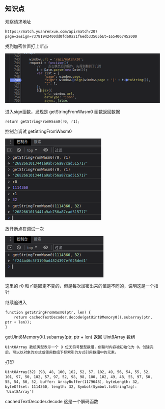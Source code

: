 ## 知识点

观察请求地址

    https://match.yuanrenxue.com/api/match/20?page=2&sign=73781942400dd0fd60a21f6edb33505b&t=1654067452000

找到加密位置打上断点

![debugger](../img/82.png)

进入sign函数，发现是 getStringFromWasm0 函数返回数据

    return getStringFromWasm0(r0, r1);

控制台调试 getStringFromWasm0

![debugger](../img/83.png)

放开断点在调试一次

![debugger](../img/84.png)

这里的 r0 和 r1是固定不变的，但是每次加密出来的值是不同的，说明这是一个指针

继续追进入

    function getStringFromWasm0(ptr, len) {
        return cachedTextDecoder.decode(getUint8Memory0().subarray(ptr, ptr + len));
    }

getUint8Memory0().subarray(ptr, ptr + len) 返回 Uint8Array 数组

    Uint8Array 数组类型表示一个 8 位无符号整型数组，创建时内容被初始化为 0。创建完后，可以以对象的方式或使用数组下标索引的方式引用数组中的元素。

打印
    
    Uint8Array(32) [98, 48, 100, 102, 52, 57, 102, 49, 56, 54, 55, 52, 101, 97, 50, 102, 57, 97, 52, 98, 98, 100, 102, 49, 48, 55, 97, 50, 55, 54, 50, 52, buffer: ArrayBuffer(1179648), byteLength: 32, byteOffset: 1114360, length: 32, Symbol(Symbol.toStringTag): 'Uint8Array']
    
cachedTextDecoder.decode 这是一个解码函数
 

